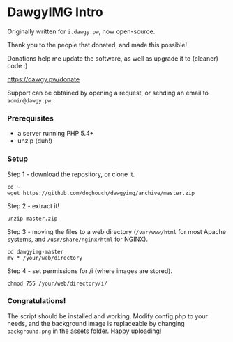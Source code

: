 # DawgyIMG Intro

Originally written for `i.dawgy.pw`, now open-source.

Thank you to the people that donated, and made this possible!

Donations help me update the software, as well as upgrade it to (cleaner) code :)

https://dawgy.pw/donate

Support can be obtained by opening a request, or sending an email to `admin@dawgy.pw`.

### Prerequisites 
- a server running PHP 5.4+
- unzip (duh!)

### Setup
Step 1 - download the repository, or clone it. 

    cd ~ 
    wget https://github.com/doghouch/dawgyimg/archive/master.zip
    
Step 2 - extract it!

    unzip master.zip
    
Step 3 - moving the files to a web directory (`/var/www/html` for most Apache systems, and `/usr/share/nginx/html` for NGINX).

    cd dawgyimg-master
    mv * /your/web/directory
    
Step 4 - set permissions for /i (where images are stored).

    chmod 755 /your/web/directory/i/
    
### Congratulations!

The script should be installed and working. Modify config.php to your needs, and the background image is replaceable by changing `background.png` in the assets folder. Happy uploading!
